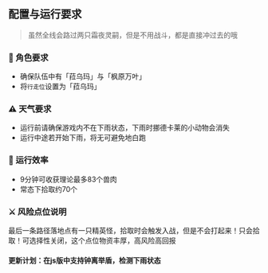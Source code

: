 ## 配置与运行要求

> 虽然全线会路过两只霜夜灵嗣，但是不用战斗，都是直接冲过去的哦

### 🎯 角色要求
- 确保队伍中有「菈乌玛」与「枫原万叶」
- 将`行走位`设置为「菈乌玛」

### ⚠️ 天气要求
- 运行前请确保游戏内不在下雨状态，下雨时挪德卡莱的小动物会消失
- 运行中途若开始下雨，将无可避免地白跑

### 🚀 运行效率
- 9分钟可收获理论最多83个兽肉
- 常态下拾取约70个

### ⚔️ 风险点位说明
最后一条路径落地点有一只精英怪，拾取时会触发入战，但是不会打起来！只会拾取！可选择性关闭，这个点位物资丰厚，高风险高回报


#### 更新计划：在js版中支持钟离举盾，检测下雨状态